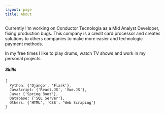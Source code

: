 ```yaml
---
layout: page
title: About
---
```


Currently I'm working on Conductor Tecnologia as a Mid Analyst Developer, fixing production bugs.
This company is a credit card processor and creates solutions to others companies to make more easier and technologic payment methods.

In my free times I like to play drums, watch TV shows and work in my personal projects.

##### Skills
```
{
  Python: {'Django', 'Flask'},
  JavaScript: {'React.JS', 'Vue.JS'},
  Java: {'Spring Boot'},
  Database: {'SQL Server'},
  Others: {'HTML', 'CSS', 'Web Scraping'}
}
```
